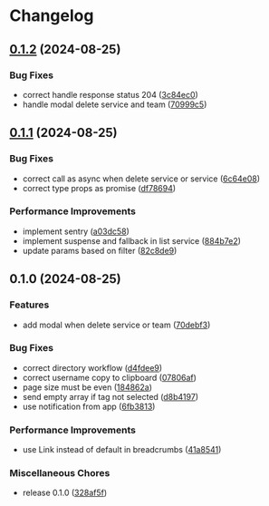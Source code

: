 # Changelog

## [0.1.2](https://github.com/bps-kota-bontang/serambi-kami/compare/v0.1.1...v0.1.2) (2024-08-25)


### Bug Fixes

* correct handle response status 204 ([3c84ec0](https://github.com/bps-kota-bontang/serambi-kami/commit/3c84ec0ec311d0b092249961be1b2aed933d8cb8))
* handle modal delete service and team ([70999c5](https://github.com/bps-kota-bontang/serambi-kami/commit/70999c545d89cfb2fac06a2d9a1f7637acdd7c4e))

## [0.1.1](https://github.com/bps-kota-bontang/serambi-kami/compare/v0.1.0...v0.1.1) (2024-08-25)


### Bug Fixes

* correct call as async when delete service or service ([6c64e08](https://github.com/bps-kota-bontang/serambi-kami/commit/6c64e0850b5450cdb4041ef712527c81e07e30d7))
* correct type props as promise ([df78694](https://github.com/bps-kota-bontang/serambi-kami/commit/df7869453aafa4d64ec81d8c3ae780fc8cf36963))


### Performance Improvements

* implement sentry ([a03dc58](https://github.com/bps-kota-bontang/serambi-kami/commit/a03dc5866078fcca57b0a1bcda20af4d8fa3a3cc))
* implement suspense and fallback in list service ([884b7e2](https://github.com/bps-kota-bontang/serambi-kami/commit/884b7e29b0ad5511ec35f6b7f3b8d9fec282af88))
* update params based on filter ([82c8de9](https://github.com/bps-kota-bontang/serambi-kami/commit/82c8de92bb3c1253a6a9c6bed4bb8af7315094db))

## 0.1.0 (2024-08-25)


### Features

* add modal when delete service or team ([70debf3](https://github.com/bps-kota-bontang/serambi-kami/commit/70debf3e4ccab1a298016af002336bfb3bb57f08))


### Bug Fixes

* correct directory workflow ([d4fdee9](https://github.com/bps-kota-bontang/serambi-kami/commit/d4fdee9cc2e0ef4bb93f55f6efa7f50b17b4ba40))
* correct username copy to clipboard ([07806af](https://github.com/bps-kota-bontang/serambi-kami/commit/07806afd22bdfe17b4e4836165bd280e9be066cf))
* page size must be even ([184862a](https://github.com/bps-kota-bontang/serambi-kami/commit/184862a508f30b64e24924b21e4e695b00405565))
* send empty array if tag not selected ([d8b4197](https://github.com/bps-kota-bontang/serambi-kami/commit/d8b4197cde2c9c31964d8ca03f0f66318ae71e06))
* use notification from app ([6fb3813](https://github.com/bps-kota-bontang/serambi-kami/commit/6fb3813beb3310c96ceb8b48b6e2430e76030ebf))


### Performance Improvements

* use Link instead of default in breadcrumbs ([41a8541](https://github.com/bps-kota-bontang/serambi-kami/commit/41a85410d1c828aa2d691eefc89b4a47b07ba327))


### Miscellaneous Chores

* release 0.1.0 ([328af5f](https://github.com/bps-kota-bontang/serambi-kami/commit/328af5f0e77e0fe4013c1c9120a598843f9de07b))
